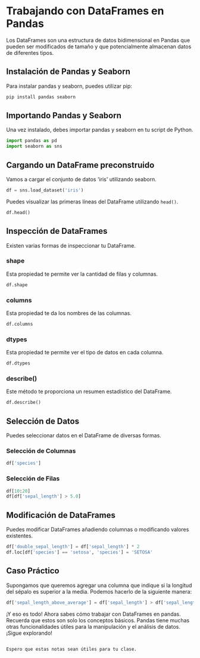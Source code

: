 
# Trabajando con DataFrames en Pandas

Los DataFrames son una estructura de datos bidimensional en Pandas que pueden ser modificados de tamaño y que potencialmente almacenan datos de diferentes tipos.

## Instalación de Pandas y Seaborn

Para instalar pandas y seaborn, puedes utilizar pip:

```python
pip install pandas seaborn
```

## Importando Pandas y Seaborn

Una vez instalado, debes importar pandas y seaborn en tu script de Python.

```python
import pandas as pd
import seaborn as sns
```

## Cargando un DataFrame preconstruido

Vamos a cargar el conjunto de datos 'iris' utilizando seaborn.

```python
df = sns.load_dataset('iris')
```

Puedes visualizar las primeras líneas del DataFrame utilizando `head()`.

```python
df.head()
```

## Inspección de DataFrames

Existen varias formas de inspeccionar tu DataFrame.

### shape

Esta propiedad te permite ver la cantidad de filas y columnas.

```python
df.shape
```

### columns

Esta propiedad te da los nombres de las columnas.

```python
df.columns
```

### dtypes

Esta propiedad te permite ver el tipo de datos en cada columna.

```python
df.dtypes
```

### describe()

Este método te proporciona un resumen estadístico del DataFrame.

```python
df.describe()
```

## Selección de Datos

Puedes seleccionar datos en el DataFrame de diversas formas.

### Selección de Columnas

```python
df['species']
```

### Selección de Filas

```python
df[10:20]
df[df['sepal_length'] > 5.0]
```

## Modificación de DataFrames

Puedes modificar DataFrames añadiendo columnas o modificando valores existentes.

```python
df['double_sepal_length'] = df['sepal_length'] * 2
df.loc[df['species'] == 'setosa', 'species'] = 'SETOSA'
```

## Caso Práctico

Supongamos que queremos agregar una columna que indique si la longitud del sépalo es superior a la media. Podemos hacerlo de la siguiente manera:

```python
df['sepal_length_above_average'] = df['sepal_length'] > df['sepal_length'].mean()
```

¡Y eso es todo! Ahora sabes cómo trabajar con DataFrames en pandas. Recuerda que estos son solo los conceptos básicos. Pandas tiene muchas otras funcionalidades útiles para la manipulación y el análisis de datos. ¡Sigue explorando!
```

Espero que estas notas sean útiles para tu clase.
